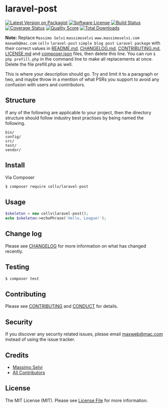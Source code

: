 # laravel-post

[![Latest Version on Packagist][ico-version]][link-packagist]
[![Software License][ico-license]](LICENSE.md)
[![Build Status][ico-travis]][link-travis]
[![Coverage Status][ico-scrutinizer]][link-scrutinizer]
[![Quality Score][ico-code-quality]][link-code-quality]
[![Total Downloads][ico-downloads]][link-downloads]

**Note:** Replace ```Massimo Selvi``` ```massimoselvi``` ```www.massimoselvi.com``` ```maxweb@mac.com``` ```cellv``` ```laravel-post``` ```simple blog post Laravel package``` with their correct values in [README.md](README.md), [CHANGELOG.md](CHANGELOG.md), [CONTRIBUTING.md](CONTRIBUTING.md), [LICENSE.md](LICENSE.md) and [composer.json](composer.json) files, then delete this line. You can run `$ php prefill.php` in the command line to make all replacements at once. Delete the file prefill.php as well.

This is where your description should go. Try and limit it to a paragraph or two, and maybe throw in a mention of what
PSRs you support to avoid any confusion with users and contributors.

## Structure

If any of the following are applicable to your project, then the directory structure should follow industry best practises by being named the following.

```
bin/        
config/
src/
test/
vendor/
```


## Install

Via Composer

``` bash
$ composer require cellv/laravel-post
```

## Usage

``` php
$skeleton = new cellv\laravel-post();
echo $skeleton->echoPhrase('Hello, League!');
```

## Change log

Please see [CHANGELOG](CHANGELOG.md) for more information on what has changed recently.

## Testing

``` bash
$ composer test
```

## Contributing

Please see [CONTRIBUTING](CONTRIBUTING.md) and [CONDUCT](CONDUCT.md) for details.

## Security

If you discover any security related issues, please email maxweb@mac.com instead of using the issue tracker.

## Credits

- [Massimo Selvi][link-author]
- [All Contributors][link-contributors]

## License

The MIT License (MIT). Please see [License File](LICENSE.md) for more information.

[ico-version]: https://img.shields.io/packagist/v/cellv/laravel-post.svg?style=flat-square
[ico-license]: https://img.shields.io/badge/license-MIT-brightgreen.svg?style=flat-square
[ico-travis]: https://img.shields.io/travis/cellv/laravel-post/master.svg?style=flat-square
[ico-scrutinizer]: https://img.shields.io/scrutinizer/coverage/g/cellv/laravel-post.svg?style=flat-square
[ico-code-quality]: https://img.shields.io/scrutinizer/g/cellv/laravel-post.svg?style=flat-square
[ico-downloads]: https://img.shields.io/packagist/dt/cellv/laravel-post.svg?style=flat-square

[link-packagist]: https://packagist.org/packages/cellv/laravel-post
[link-travis]: https://travis-ci.org/cellv/laravel-post
[link-scrutinizer]: https://scrutinizer-ci.com/g/cellv/laravel-post/code-structure
[link-code-quality]: https://scrutinizer-ci.com/g/cellv/laravel-post
[link-downloads]: https://packagist.org/packages/cellv/laravel-post
[link-author]: https://github.com/massimoselvi
[link-contributors]: ../../contributors
